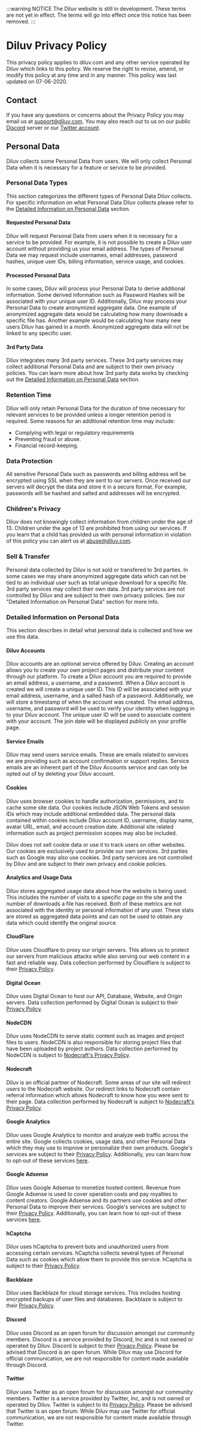 :::warning NOTICE
The Diluv website is still in development. These terms are not yet in effect. The terms will go into effect once this notice has been removed.
:::

# Diluv Privacy Policy

This privacy policy applies to diluv.com and any other service operated by Diluv which links to this policy. We reserve the right to revise, amend, or modify this policy at any time and in any manner. This policy was last updated on 07-06-2020.

## Contact

If you have any questions or concerns about the Privacy Policy you may email us at support@diluv.com. You may also reach out to us on our public [Discord](https://discord.diluv.com) server or our [Twitter account](https://twitter.com/DiluvMods).

## Personal Data

Diluv collects some Personal Data from users. We will only collect Personal Data when it is necessary for a feature or service to be provided.

### Personal Data Types

This section categorizes the different types of Personal Data Diluv collects. For specific information on what Personal Data Diluv collects please refer to the [Detailed Information on Personal Data]() section.

#### Requested Personal Data

Diluv will request Personal Data from users when it is necessary for a service to be provided. For example, it is not possible to create a Diluv user account without providing us your email address. The types of Personal Data we may request include usernames, email addresses, password hashes, unique user IDs, billing information, service usage, and cookies.

#### Processed Personal Data

In some cases, Diluv will process your Personal Data to derive additional information. Some derived information such as Password Hashes will be associated with your unique user ID. Additionally, Diluv may process your Personal Data to create anonymized aggregate data. One example of anonymized aggregate data would be calculating how many downloads a specific file has. Another example would be calculating how many new users Diluv has gained in a month. Anonymized aggregate data will not be linked to any specific user.

#### 3rd Party Data

Diluv integrates many 3rd party services. These 3rd party services may collect additional Personal Data and are subject to their own privacy policies. You can learn more about how 3rd party data works by checking out the [Detailed Information on Personal Data]() section.

### Retention Time

Diluv will only retain Personal Data for the duration of time necessary for relevant services to be provided unless a longer retention period is required. Some reasons for an additional retention time may include:

-   Complying with legal or regulatory requirements
-   Preventing fraud or abuse.
-   Financial record-keeping.

### Data Protection

All sensitive Personal Data such as passwords and billing address will be encrypted using SSL when they are sent to our servers. Once received our servers will decrypt the data and store it in a secure format. For example, passwords will be hashed and salted and addresses will be encrypted.

### Children's Privacy

Diluv does not knowingly collect information from children under the age of 13. Children under the age of 13 are prohibited from using our services. If you learn that a child has provided us with personal information in violation of this policy you can alert us at abuse@diluv.com.

### Sell & Transfer

Personal data collected by Diluv is not sold or transfered to 3rd parties. In some cases we may share anonymized aggregate data which can not be tied to an individual user such as total unique download for a specific file. 3rd party services may collect their own data. 3rd party services are not controlled by Diluv and are subject to their own privacy policies. See our "Detailed Information on Personal Data" section for more info.

### Detailed Information on Personal Data

This section describes in detail what personal data is collected and how we use this data.

#### Diluv Accounts

Diluv accounts are an optional service offered by Diluv. Creating an account allows you to create your own project pages and distribute your content through our platform. To create a Diluv account you are required to provide an email address, a username, and a password. When a Diluv account is created we will create a unique user ID. This ID will be associated with your email address, username, and a salted hash of a password. Additionally, we will store a timestamp of when the account was created. The email address, username, and password will be used to verify your identity when logging in to your Diluv account. The unique user ID will be used to associate content with your account. The join date will be displayed publicly on your profile page.

#### Service Emails

Diluv may send users service emails. These are emails related to services we are providing such as account confirmation or support replies. Service emails are an inherent part of the Diluv Accounts service and can only be opted out of by deleting your Diluv account.

#### Cookies

Diluv uses browser cookies to handle authorization, permissions, and to cache some site data. Our cookies include JSON Web Tokens and session IDs which may include additional embedded data. The personal data contained within cookies include Diluv account ID, username, display name, avatar URL, email, and account creation date. Additional site related information such as project permission scopes may also be included.

Diluv does not sell cookie data or use it to track users on other websites. Our cookies are exclusively used to provide our own services. 3rd parties such as Google may also use cookies. 3rd party services are not controlled by Diluv and are subject to their own privacy and cookie policies.

#### Analytics and Usage Data

Diluv stores aggregated usage data about how the website is being used. This includes the number of visits to a specific page on the site and the number of downloads a file has received. Both of these metrics are not associated with the identity or personal information of any user. These stats are stored as aggregated data points and can not be used to obtain any data which could identify the original source.

#### CloudFlare

Diluv uses Cloudflare to proxy our origin servers. This allows us to protect our servers from malicious attacks while also serving our web content in a fast and reliable way. Data collection performed by Cloudflare is subject to their [Privacy Policy](https://www.cloudflare.com/privacypolicy/).

#### Digital Ocean

Diluv uses Digital Ocean to host our API, Database, Website, and Origin servers. Data collection performed by Digital Ocean is subject to their [Privacy Policy](https://www.digitalocean.com/legal/privacy-policy/).

#### NodeCDN

Diluv uses NodeCDN to serve static content such as images and project files to users. NodeCDN is also responsible for storing project files that have been uploaded by project authors. Data collection performed by NodeCDN is subject to [Nodecraft's Privacy Policy](https://nodecraft.com/legal/privacy-policy).

#### Nodecraft

Diluv is an official partner of Nodecraft. Some areas of our site will redirect users to the Nodecraft website. Our redirect links to Nodecraft contain referral information which allows Nodecraft to know how you were sent to their page. Data collection performed by Nodecraft is subject to [Nodecraft's Privacy Policy](https://nodecraft.com/legal/privacy-policy).

#### Google Analytics

Diluv uses Google Analytics to monitor and analyze web traffic across the entire site. Google collects cookies, usage data, and other Personal Data which they may use to improve or personalize their own products. Google's services are subject to their [Privacy Policy](https://policies.google.com/privacy?hl=en). Additionally, you can learn how to opt-out of these services [here](https://tools.google.com/dlpage/gaoptout?hl=en).

#### Google Adsense

Diluv uses Google Adsense to monetize hosted content. Revenue from Google Adsense is used to cover operation costs and pay royalties to content creators. Google Adsense and its partners use cookies and other Personal Data to improve their services. Google's services are subject to their [Privacy Policy](https://policies.google.com/privacy?hl=en). Additionally, you can learn how to opt-out of these services [here](https://tools.google.com/dlpage/gaoptout?hl=en).

#### hCaptcha

Diluv uses hCaptcha to prevent bots and unauthorized users from accessing certain services. hCaptcha collects several types of Personal Data such as cookies which allow them to provide this service. hCaptcha is subject to their [Privacy Policy](https://www.hcaptcha.com/privacy).

#### Backblaze

Diluv uses Backblaze for cloud storage services. This includes hosting encrypted backups of user files and databases. Backblaze is subject to their [Privacy Policy](https://www.backblaze.com/company/privacy.html).

#### Discord

Diluv uses Discord as an open forum for discussion amongst our community members. Discord is a service provided by Discord, Inc and is not owned or operated by Diluv. Discord is subject to their [Privacy Policy](https://discord.com/privacy). Please be advised that Discord is an open forum. While Diluv may use Discord for official communication, we are not responsible for content made available through Discord.

#### Twitter

Diluv uses Twitter as an open forum for discussion amongst our community members. Twitter is a service provided by Twitter, Inc, and is not owned or operated by Diluv. Twitter is subject to its [Privacy Policy](https://twitter.com/en/privacy). Please be advised that Twitter is an open forum. While Diluv may use Twitter for official communication, we are not responsible for content made available through Twitter.
